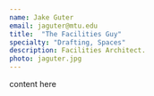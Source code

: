 ```yaml
---
name: Jake Guter
email: jaguter@mtu.edu
title:  "The Facilities Guy"
specialty: "Drafting, Spaces"
description: Facilities Architect.
photo: jaguter.jpg
---
```

content here
